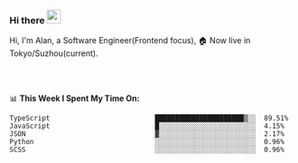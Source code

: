 ### Hi there <img src="https://media.giphy.com/media/hvRJCLFzcasrR4ia7z/giphy.gif" width="25px">

<!-- ![visitors](https://visitor-badge.glitch.me/badge?page_id=dislfyer.dislfyer) -->

Hi, I'm Alan, a Software Engineer(Frontend focus), 🏠 Now live in Tokyo/Suzhou(current).

<br/>
<br/>

📊 **This Week I Spent My Time On:**


<!--START_SECTION:waka-->

```text
TypeScript                          ██████████████████████▒░░  89.51%
JavaScript                          █░░░░░░░░░░░░░░░░░░░░░░░░  4.15%
JSON                                ▓░░░░░░░░░░░░░░░░░░░░░░░░  2.17%
Python                              ░░░░░░░░░░░░░░░░░░░░░░░░░  0.96%
SCSS                                ░░░░░░░░░░░░░░░░░░░░░░░░░  0.96%
```

<!--END_SECTION:waka-->

<!--
**About Me:**
 -->
